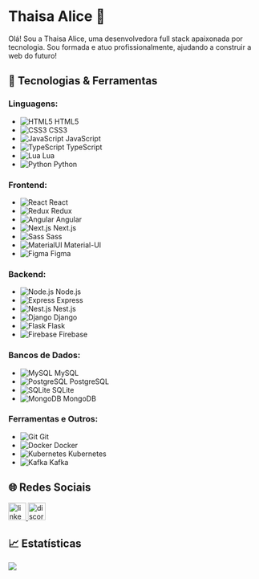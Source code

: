 # Thaisa Alice 🚀

Olá! Sou a Thaisa Alice, uma desenvolvedora full stack apaixonada por tecnologia. Sou formada e atuo profissionalmente, ajudando a construir a web do futuro!

## 🔧 Tecnologias & Ferramentas

### Linguagens:

- ![HTML5](https://cdn.jsdelivr.net/gh/devicons/devicon/icons/html5/html5-original.svg) HTML5
- ![CSS3](https://cdn.jsdelivr.net/gh/devicons/devicon/icons/css3/css3-original.svg) CSS3
- ![JavaScript](https://cdn.jsdelivr.net/gh/devicons/devicon/icons/javascript/javascript-original.svg) JavaScript
- ![TypeScript](https://cdn.jsdelivr.net/gh/devicons/devicon/icons/typescript/typescript-plain.svg) TypeScript
- ![Lua](https://cdn.jsdelivr.net/gh/devicons/devicon/icons/lua/lua-original.svg) Lua
- ![Python](https://cdn.jsdelivr.net/gh/devicons/devicon/icons/python/python-original.svg) Python

### Frontend:

- ![React](https://cdn.jsdelivr.net/gh/devicons/devicon/icons/react/react-original.svg) React
- ![Redux](https://cdn.jsdelivr.net/gh/devicons/devicon/icons/redux/redux-original.svg) Redux
- ![Angular](https://cdn.jsdelivr.net/gh/devicons/devicon/icons/angularjs/angularjs-original.svg) Angular
- ![Next.js](https://cdn.jsdelivr.net/gh/devicons/devicon/icons/nextjs/nextjs-original.svg) Next.js
- ![Sass](https://cdn.jsdelivr.net/gh/devicons/devicon/icons/sass/sass-original.svg) Sass
- ![MaterialUI](https://cdn.jsdelivr.net/gh/devicons/devicon/icons/materialui/materialui-original.svg) Material-UI
- ![Figma](https://cdn.jsdelivr.net/gh/devicons/devicon/icons/figma/figma-original.svg) Figma

### Backend:

- ![Node.js](https://cdn.jsdelivr.net/gh/devicons/devicon/icons/nodejs/nodejs-original-wordmark.svg) Node.js
- ![Express](https://cdn.jsdelivr.net/gh/devicons/devicon/icons/express/express-original.svg) Express
- ![Nest.js](https://cdn.jsdelivr.net/gh/devicons/devicon/icons/nestjs/nestjs-plain.svg) Nest.js
- ![Django](https://cdn.jsdelivr.net/gh/devicons/devicon/icons/django/django-plain-wordmark.svg) Django
- ![Flask](https://cdn.jsdelivr.net/gh/devicons/devicon/icons/flask/flask-original-wordmark.svg) Flask
- ![Firebase](https://cdn.jsdelivr.net/gh/devicons/devicon/icons/firebase/firebase-plain-wordmark.svg) Firebase

### Bancos de Dados:

- ![MySQL](https://cdn.jsdelivr.net/gh/devicons/devicon/icons/mysql/mysql-original.svg) MySQL
- ![PostgreSQL](https://cdn.jsdelivr.net/gh/devicons/devicon/icons/postgresql/postgresql-original-wordmark.svg) PostgreSQL
- ![SQLite](https://cdn.jsdelivr.net/gh/devicons/devicon/icons/sqlite/sqlite-original-wordmark.svg) SQLite
- ![MongoDB](https://cdn.jsdelivr.net/gh/devicons/devicon/icons/mongodb/mongodb-original-wordmark.svg) MongoDB

### Ferramentas e Outros:

- ![Git](https://cdn.jsdelivr.net/gh/devicons/devicon/icons/git/git-original-wordmark.svg) Git
- ![Docker](https://cdn.jsdelivr.net/gh/devicons/devicon/icons/docker/docker-original-wordmark.svg) Docker
- ![Kubernetes](https://cdn.jsdelivr.net/gh/devicons/devicon/icons/kubernetes/kubernetes-plain-wordmark.svg) Kubernetes
- ![Kafka](https://cdn.jsdelivr.net/gh/devicons/devicon/icons/kafka/kafka-original-wordmark.svg) Kafka

## 🌐 Redes Sociais

<a href="https://www.linkedin.com/in/thaisa-alice/" target="_blank">
    <img src="https://img.shields.io/static/v1?message=LinkedIn&logo=linkedin&label=&color=0077B5&logoColor=white&labelColor=&style=for-the-badge" height="35" alt="linkedin logo"  />
</a>
<a href="https://discord.gg/dtc6jNDM" target="_blank">
    <img src="https://img.shields.io/static/v1?message=Discord&logo=discord&label=&color=7289DA&logoColor=white&labelColor=&style=for-the-badge" height="35" alt="discord logo"  />
</a>

## 📈 Estatísticas

<a href="https://git.io/streak-stats">
<img src="https://streak-stats.demolab.com?user=warmercolor&theme=violet-dark&locale=pt-br"/>
</a>
